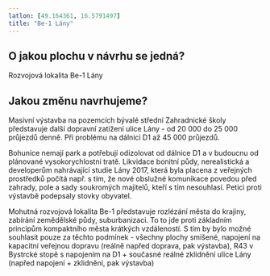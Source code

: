```yaml
---
latlon: [49.164361, 16.5791497]
title: "Be-1 Lány"
---
```


## O jakou plochu v návrhu se jedná?

Rozvojová lokalita Be-1 Lány

## Jakou změnu navrhujeme?

Masivní výstavba na pozemcích bývalé střední Zahradnické školy představuje další dopravní zatížení ulice Lány - od 20 000 do 25 000 průjezdů denně. Při problému na dálnici D1 až 45 000 průjezdů.

Bohunice nemají park a potřebují odizolovat od dálnice D1 a v budoucnu od plánované vysokorychlostní tratě. Likvidace bonitní půdy, nerealistická a developerům nahrávající studie Lány 2017, která byla placena z veřejných prostředků počítá např. s tím, že nové obslužné komunikace povedou před zahrady, pole a sady soukromých majitelů, kteří s tím nesouhlasí. Petici proti výstavbě podepsaly stovky obyvatel.

Mohutná rozvojová lokalita Be-1 představuje rozlézání města do krajiny, zabírání zemědělské půdy, suburbanizaci. To to jde proti základním principům kompaktního města krátkých vzdáleností. S tím by bylo možné souhlasit pouze za těchto podmínek - všechny plochy smíšené, napojení na kapacitní veřejnou dopravu (reálně napřed doprava, pak výstavba), R43 v Bystrcké stopě s napojením na D1 + současné reálné zklidnění ulice Lány (napřed napojení + zklidnění, pak výstavba)
